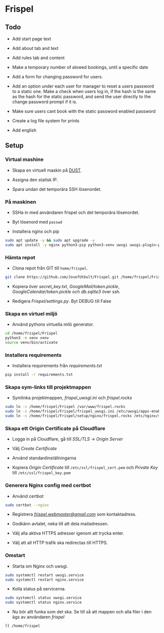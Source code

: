 # Frispel

## Todo

* Add start page text

* Add about tab and text

* Add rules tab and content

* Make a temporary number of alowed bookings, until a specific date

* Add a form for changing password for users.

* Add an option under each user for manager to reset a users password to a static one. Make a check when users log in, if the hash is the same as the hash for the static password, and send the user directly to the change password prompt if it is.

* Make sure users cant book with the static password enabled password

* Create a log file system for prints

* Add english

## Setup

### Virtual mashine

* Skapa en virtuell maskin på [DUST](https://dust.ludd.ltu.se/cloud/dashboard).

* Assigna den statisk IP.

* Spara undan det temporära SSH lösenordet.

### På maskinen

* SSHa in med användaren frispel och det temporära lösenordet.

* Byt lösenord med `passwd`

* Installera nginx och pip

```bash 
sudo apt update -y && sudo apt upgrade -y
sudo apt install -y nginx python3-pip python3-venv uwsgi uwsgi-plugin-python3 certbot python3-certbot-nginx python3-venv
```

### Hämta repot

* Clona repot från GIT till `home/frispel`.

```bash
git clone https://github.com/JosefUtbult/Frispel.git /home/frispel/Frispel
```

* Kopiera över *secret_key.txt*, *GoogleMail/token.pickle*, *GoogleCalendar/token.pickle* och *db.sqlite3* över ssh.

* Redigera *Frispel/settings.py*. Byt DEBUG till False

### Skapa en virtuel miljö

* Använd pythons virtuella milö generator.

```bash
cd /home/frispel/Frispel
python3 -m venv venv
source venv/bin/activate
```

### Installera requirements

* Installera requirements från *requirements.txt*

```bash
pip install -r requirements.txt 
```

### Skapa sym-links till projektmappen

* Symlinka projektmappen, *frispel_uwsgi.ini* och *frispel.rocks*

```bash
sudo ln -s /home/frispel/Frispel /var/www/frispel.rocks
sudo ln -s /home/frispel/Frispel/frispel_uwsgi.ini /etc/uwsgi/apps-enabled/
sudo ln -s /home/frispel/Frispel/setup/nginx/frispel.rocks /etc/nginx/sites-enabled/
```

### Skapa ett Origin Certificate på Cloudflare

* Logga in på Cloudflare, gå till *SSL/TLS* -> *Origin Server*

* Välj *Create Certificate*

* Använd standardinställningarna

* Kopiera *Origin Certificate* till `/etc/ssl/frispel_cert.pem` och *Private Key* till `/etc/ssl/frispel_key.pem`

### Generera Nginx config med certbot

* Använd certbot

```bash
sudo certbot --nginx
```

* Registrera *frispel.webmaster@gmail.com* som kontaktadress.

* Godkänn avtalet, neka till att dela mailadressen.

* Välj alla aktiva HTTPS adresser igenom att trycka enter.

* Välj att all HTTP trafik ska redirectas till HTTPS.

### Omstart

* Starta om Nginx och uwsgi.

```bash
sudo systemctl restart uwsgi.service
sudo systemctl restart nginx.service
```

* Kolla status på servicerna.

```bash
sudo systemctl status uwsgi.service
sudo systemctl status nginx.service
```

* Nu bör allt funka som det ska. Se till så att mappen och alla filer i den ägs av användaren *frispel*

```bash
ll /home/frispel
```
